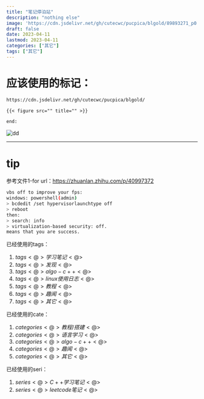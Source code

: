 ```yaml
---
title: "笔记停泊站"
description: "nothing else"
image: 'https://cdn.jsdelivr.net/gh/cutecwc/pucpica/blgold/89893271_p0.jpg?raw=true'
draft: false
date: 2023-04-11
lastmod: 2023-04-11
categories: ["其它"]
tags: ["其它"]
---
```


# 应该使用的标记：

```markdown
https://cdn.jsdelivr.net/gh/cutecwc/pucpica/blgold/

{{< figure src="" title="" >}}

end:
```


![dd](https://cdn.jsdelivr.net/gh/cutecwc/pucpica/y23m3/Screenshot_20230317_205607.png?raw=true)

------------------

# tip

参考文件1-for url：https://zhuanlan.zhihu.com/p/40997372

```BASH
vbs off to improve your fps:
windows: powershell(admin)
> bcdedit /set hypervisorlaunchtype off
> reboot
then:
> search: info
> virtualization-based security: off.
means that you are success.
```







已经使用的tags：

1. $tags<@>学习笔记<@>$
2. $tags<@>发现<@>$
3. $tags<@>algo-c++<@>$
4. $tags<@>linux使用日志<@>$
5. $tags<@>教程<@>$
6. $tags<@>趣闻<@>$
7. $tags<@>其它<@>$

已经使用的cate：

1. $categories<@>教程/搭建<@>$
2. $categories<@>语言学习<@>$
3. $categories<@>algo-c++<@>$
4. $categories<@>趣闻<@>$
5. $categories<@>其它<@>$

已经使用的seri：

1. $series<@>C++学习笔记<@>$
2. $series<@>leetcode笔记<@>$
